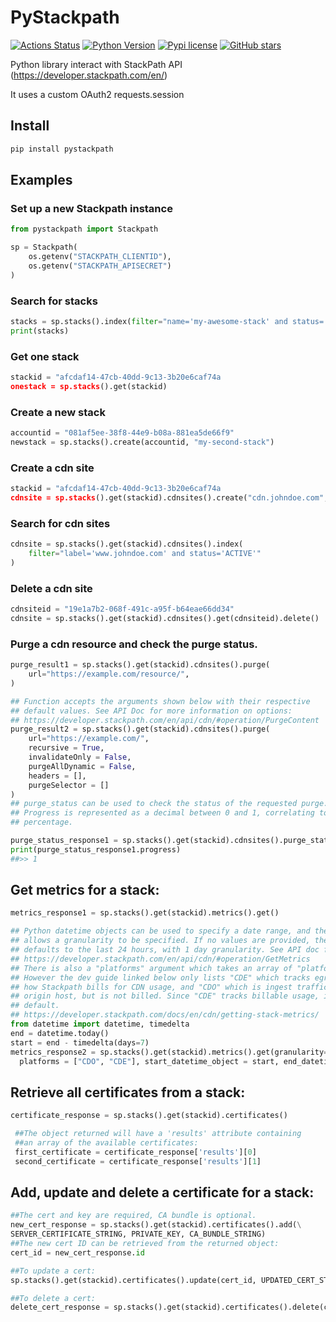 # PyStackpath
[![Actions Status](https://github.com/NCCloud/pystackpath/workflows/Upload%20Python%20Package/badge.svg)](https://github.com/NCCloud/pystackpath/actions)
[![Python Version](https://img.shields.io/pypi/pyversions/pystackpath)](https://pypi.org/project/pystackpath/)
[![Pypi license](https://img.shields.io/pypi/l/pystackpath)](https://pypi.org/project/pystackpath/)
[![GitHub stars](https://img.shields.io/badge/contributions-welcome-orange.svg)](https://github.com/NCCloud/pystackpath/blob/master/CONTRIBUTING.md)

Python library interact with StackPath API (https://developer.stackpath.com/en/)

It uses a custom OAuth2 requests.session

## Install

```bash
pip install pystackpath
```

## Examples

### Set up a new Stackpath instance
```python
from pystackpath import Stackpath

sp = Stackpath(
    os.getenv("STACKPATH_CLIENTID"),
    os.getenv("STACKPATH_APISECRET")
)
```

###  Search for stacks
```python
stacks = sp.stacks().index(filter="name='my-awesome-stack' and status='ACTIVE'")
print(stacks)
```

### Get one stack
```python
stackid = "afcdaf14-47cb-40dd-9c13-3b20e6caf74a
onestack = sp.stacks().get(stackid)
```

### Create a new stack
```python
accountid = "081af5ee-38f8-44e9-b08a-881ea5de66f9"
newstack = sp.stacks().create(accountid, "my-second-stack")
```

### Create a cdn site
```python
stackid = "afcdaf14-47cb-40dd-9c13-3b20e6caf74a
cdnsite = sp.stacks().get(stackid).cdnsites().create("cdn.johndoe.com", "www.johndoe.com")
```

### Search for cdn sites
```python
cdnsite = sp.stacks().get(stackid).cdnsites().index(
    filter="label='www.johndoe.com' and status='ACTIVE'"
)
```

### Delete a cdn site
```python
cdnsiteid = "19e1a7b2-068f-491c-a95f-b64eae66dd34"
cdnsite = sp.stacks().get(stackid).cdnsites().get(cdnsiteid).delete()
```

### Purge a cdn resource and check the purge status.
```python
purge_result1 = sp.stacks().get(stackid).cdnsites().purge(
    url="https://example.com/resource/",
)

## Function accepts the arguments shown below with their respective
## default values. See API Doc for more information on options:
## https://developer.stackpath.com/en/api/cdn/#operation/PurgeContent
purge_result2 = sp.stacks().get(stackid).cdnsites().purge(
    url="https://example.com/",
    recursive = True,
    invalidateOnly = False,
    purgeAllDynamic = False,
    headers = [],
    purgeSelector = []
)
## purge_status can be used to check the status of the requested purge.
## Progress is represented as a decimal between 0 and 1, correlating to a
## percentage.

purge_status_response1 = sp.stacks().get(stackid).cdnsites().purge_status(purge_result1.id)
print(purge_status_response1.progress)
##>> 1

```

## Get metrics for a stack:
```python
metrics_response1 = sp.stacks().get(stackid).metrics().get()

## Python datetime objects can be used to specify a date range, and the call
## allows a granularity to be specified. If no values are provided, the search range
## defaults to the last 24 hours, with 1 day granularity. See API doc for options.
## https://developer.stackpath.com/en/api/cdn/#operation/GetMetrics
## There is also a "platforms" argument which takes an array of "platform" codes.
## However the dev guide linked below only lists "CDE" which tracks egress traffic, which is
## how Stackpath bills for CDN usage, and "CDO" which is ingest traffic from the
## origin host, but is not billed. Since "CDE" tracks billable usage, it is the
## default.
## https://developer.stackpath.com/docs/en/cdn/getting-stack-metrics/
from datetime import datetime, timedelta
end = datetime.today()
start = end - timedelta(days=7)
metrics_response2 = sp.stacks().get(stackid).metrics().get(granularity="PT1H",\
  platforms = ["CDO", "CDE"], start_datetime_object = start, end_datetime_object = end)
```
## Retrieve all certificates from a stack:
```python
certificate_response = sp.stacks().get(stackid).certificates()

 ##The object returned will have a 'results' attribute containing
 ##an array of the available certificates:
 first_certificate = certificate_response['results'][0]
 second_certificate = certificate_response['results'][1]
```

## Add, update and delete a certificate for a stack:
```python
##The cert and key are required, CA bundle is optional.
new_cert_response = sp.stacks().get(stackid).certificates().add(\
SERVER_CERTIFICATE_STRING, PRIVATE_KEY, CA_BUNDLE_STRING)
##The new cert ID can be retrieved from the returned object:
cert_id = new_cert_response.id

##To update a cert:
sp.stacks().get(stackid).certificates().update(cert_id, UPDATED_CERT_STRING, UPDATED_CA_STRING)

##To delete a cert:
delete_cert_response = sp.stacks().get(stackid).certificates().delete(cert_id)
```
